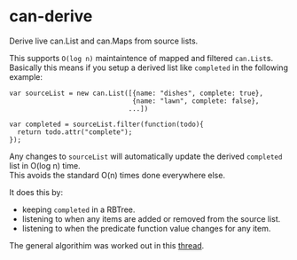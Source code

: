 # can-derive


Derive live can.List and can.Maps from source lists.


This supports `O(log n)` maintaintence of mapped and filtered `can.List`s.  Basically this means if you setup a
derived list like `completed` in the following example:

```
var sourceList = new can.List([{name: "dishes", complete: true}, 
                               {name: "lawn", complete: false}, 
                              ...])

var completed = sourceList.filter(function(todo){
  return todo.attr("complete");
});
```

Any changes to `sourceList` will automatically update the derived `completed` list in O(log n) time.  
This avoids the standard O(n) times done everywhere else.

It does this by:

- keeping `completed` in a RBTree.
- listening to when any items are added or removed from the source list.
- listening to when the predicate function value changes for any item.

The general algorithim was worked out in this [thread](http://cs.stackexchange.com/questions/43447/order-preserving-update-of-a-sublist-of-a-list-of-mutable-objects-in-sublinear-t/44502#44502).
